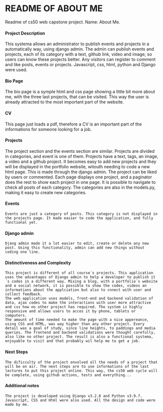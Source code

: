 # README OF ABOUT ME

Readme of cs50 web capstone project. Name: About Me.

#### Project Description

This systema allows an administrator to publish events and projects in a automatically way, using django admin. The admin can publish events and projects, each of its category with a text, github link, video and image, so users can know these projects better.
Any visitors can register to comment and like posts, events or projects. 
Javascript, css, html, python and Django were used.

#### Bio Page
The bio page is a symple html and css page showing a little bit more about me, with the three last projects, that can be visited. This way the user is already attracted to the most important part of the website.

#### CV
This page just loads a pdf, therefore a CV is an important part of the informations for someone looking for a job.

#### Projects
The project section and the events section are similar. Projects are divided in categories, and event is one of them. Projects have a text, tags, an image, a video and a github project. It becomes easy to add new projects and they will be displayed in the portfolio website, witouth needing to code a new html page. This is made through the django admin.
The project can be liked by users or commented. Each page displays one project, and a paginator does the rest to show each project in one page.
It is possible to navigate to check all posts of each category. The categories are also in the models.py, making it easy to create new categories.

#### Events
    Events are just a category of posts. This category is not displayed in the projects page. It made easier to code the application, and fully functional yet. 

#### Django admin
    Djang admin made it a lot easier to edit, create or delete any new post. Using this functionality, admin can add new things without coding one line.

#### Distinctiveness and Complexity

    This project is different of all course´s projects. This application uses the advantages of Django admin to help a developer to publish it´s codes in a different way. Mixing a blog, with a portfolio´s website and a social network, it is possible to show the codes, videos an informations about the applciation but also to cnnect with user and collect feedback. 
    The web application uses models, front-end and backend validation of data, ajax codes to make the interactions with user more attractive and css how no other project has required. The system is highly responsive and allows users to acces it by phone, tablets or computers. 
    The amount of time needed to make the page with a nice appereance, using CSS and HTML, was way higher than any other project. Every detail was a goal of study, since line heights, to paddings and media queries. The frontend and backend validations were thought carefully, also like no other project. The result is also a functional systema, enjoyable to visit and that probably wil help me to get a job. 

#### Next Steps
    The dificculty of the project envolved all the needs of a project that will be on air. The next steps are to use informations of the last lectures to put this project online. This way, the cs50 web cycle will be complete, using github actions, tests and everything...

#### Additional notes

    The project is developed using Django v3.2.8 and Python v3.9.7. Javascript, CSS and Html were also used. All the design and code were made by me.
